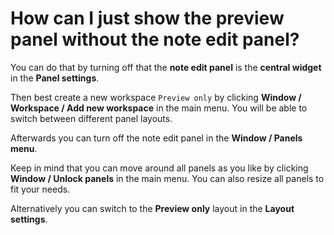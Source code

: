 # How can I just show the preview panel without the note edit panel?

You can do that by turning off that the **note edit panel** is the **central widget** in the **Panel settings**.

Then best create a new workspace `Preview only` by clicking **Window / Workspace / Add new workspace** in the main menu. You will be able to switch between different panel layouts.

Afterwards you can turn off the note edit panel in the **Window / Panels menu**.

Keep in mind that you can move around all panels as you like by clicking **Window / Unlock panels** in the main menu. You can also resize all panels to fit your needs.

Alternatively you can switch to the **Preview only** layout in the **Layout settings**.
